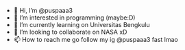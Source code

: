 - 👋 Hi, I’m @puspaaa3
- 👀 I’m interested in programming (maybe:D)
- 🌱 I’m currently learning on Universitas Bengkulu
- 💞️ I’m looking to collaborate on NASA xD
- 📫 How to reach me go follow my ig @puspaaa3 fast lmao

<!---
puspaaa3/puspaaa3 is a ✨ special ✨ repository because its `README.md` (this file) appears on your GitHub profile.
You can click the Preview link to take a look at your changes.
--->
